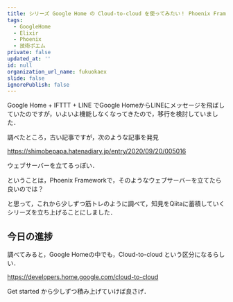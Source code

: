 ```yaml
---
title: シリーズ Google Home の Cloud-to-cloud を使ってみたい！ Phoenix Frameworkで出来る?!
tags:
  - GoogleHome
  - Elixir
  - Phoenix
  - 技術ポエム
private: false
updated_at: ''
id: null
organization_url_name: fukuokaex
slide: false
ignorePublish: false
---
```

Google Home + IFTTT + LINE でGoogle HomeからLINEにメッセージを飛ばしていたのですが，いよいよ機能しなくなってきたので，移行を検討していました．

調べたところ，古い記事ですが，次のような記事を発見

https://shimobepapa.hatenadiary.jp/entry/2020/09/20/005016

ウェブサーバーを立てるっぽい．

ということは，Phoenix Frameworkで，そのようなウェブサーバーを立てたら良いのでは？

と思って，これから少しずつ筋トレのように調べて，知見をQiitaに蓄積していくシリーズを立ち上げることにしました．

## 今日の進捗

調べてみると，Google Homeの中でも，Cloud-to-cloud という区分になるらしい．

https://developers.home.google.com/cloud-to-cloud

Get started から少しずつ積み上げていけば良さげ．




